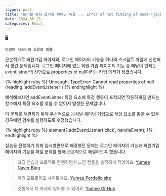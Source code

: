 ```yaml
---
layout: post
title: "트러블 슈팅 옵셔널 체이닝 해결 ... Error of not finding of node (javascript)"
date: 2024-05-23
categories: React
---
```


🖥️

`이벤트 리스터의 오류와 해결`

근본적으로 회원가입 페이지와, 로그인 페이지의 기능을 하나의 스크립트 파일에 선언해서 생긴 문제입니다.
로그인 페이지에 없는 회원 가입 페이지의 기능 중 해당이 안되는 eventlistner의 선언으로 properties of null이라는
타입 에러가 생겼습니다.

{% highlight ruby %}
Uncaught TypeError: Cannot read properties of null (reading 'addEventListener')
{% endhighlight %}

해석해보자면 addEventListner 특정 요소에 특정 행동이 포착되면 작동하게끔 만드는 함수에서
특정 요소를 찾을 수 없어서 발생한 문제입니다.

이 문제를 해결하기 위해 우선적으로 옵셔널 체이닝 기업으로 해당 요소를 읽을 수 있을 경우에면
함수를 실행하도록 수정했습니다.

{% highlight ruby %}
element?.addEventListner('click', handleEvent);
{% endhighlight %}

실습을 진행하기 위해 임시방편으로 해결했던 문제는 로그인 페이지의 기능과
회원가입 페이지의 기능을 파일 분리를 통해 근본적으로 해결하도록 했습니다.

> 코딩 연습과 프로젝트 진행하면서 느낀 점들을 솔직하게 적었어요. [Yumee Naver Blog]

> 저의 포트폴리오 사이트에요. [Yumee Portfolio site]

> 깃헙에서 더 자세히 알아볼 수 있어요. [Yumee GitHub]

[Yumee Naver Blog]: https://blog.naver.com/hello_world_yum
[Yumee Portfolio site]: https://github.com/jekyll/jekyll
[Yumee GitHub]: https://github.com/yumi-kim-0827
